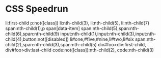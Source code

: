 # CSS Speedrun

li:first-child
p:not([class])
li:nth-child(3), li:nth-child(5), li:nth-child(7)
span:nth-child(1),p
span[data-item]
span:nth-child(5),span:nth-child(6),span:nth-child(9)
input:nth-child(1),input:nth-child(3),input:nth-child(4),button:not([disabled])
li#one,#five,#nine,li#two,li#six
span:nth-child(2),span:nth-child(3),span:nth-child(5)
div#foo>div:first-child, div#foo>div:last-child
code:not([class]):nth-child(2), code:nth-child(3)

